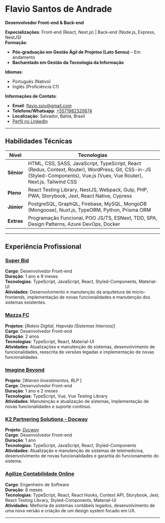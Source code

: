 
# Flavio Santos de Andrade

**Desenvolvedor Front-end & Back-end**

**Especializações**: Front-end (React, Next.js) | Back-end (Node.js, Express, NestJS)  
**Formação**:

- **Pós-graduação em Gestão Ágil de Projetos (Lato Sensu)** – Em andamento
- **Bacharelado em Gestão da Tecnologia da Informação**

**Idiomas**:

- Português (Nativo)
- Inglês (Proficiência C1)

**Informações de Contato**:

- **Email**: flavio.ssiv@gmail.com
- **Telefone/Whatsapp**: [+5571982320674](https://api.whatsapp.com/send?1=pt_BR&phone=5571982320674)
- **Localização**: Salvador, Bahia, Brasil
- [Perfil no LinkedIn](https://www.linkedin.com/in/flavio-andrade-dev/)

---

## Habilidades Técnicas

| **Nível**        | **Tecnologias**                                                                                                                                                          |
| ---------------- | ------------------------------------------------------------------------------------------------------------------------------------------------------------------------ |
| **Sênior**       | HTML, CSS, SASS, JavaScript, TypeScript, React (Redux, Context, Router), WordPress, Git, CSS-in-JS (Styled-Components), Vue.js (Vuex, Vue Router), Next.js, Tailwind CSS |
| **Pleno**        | React Testing Library, NestJS, Webpack, Gulp, PHP, PWA, Storybook, Jest, React Native, Cypress                                                                           |
| **Júnior**       | PostgreSQL, GraphQL, Firebase, MySQL, MongoDB (Mongoose), Nuxt.js, TypeORM, Python, Prisma ORM                                                                           |
| **Extras**       | Programação Funcional, POO JS/TS, ESNext, TDD, SPA, Design Patterns, Azure DevOps, Docker                                                                                |

---

## Experiência Profissional

### [Super Bid](https://www.superbid.net/)

**Cargo**: Desenvolvedor Front-end  
**Duração**: 1 ano e 9 meses  
**Tecnologias**: TypeScript, JavaScript, React, Styled-Components, Material-UI  
**Atividades**: Desenvolvimento e manutenção da arquitetura de micro-frontends, implementação de novas funcionalidades e manutenção dos sistemas existentes.

### [Mazza FC](https://mazzafc.tech/)

**Projetos**: [_Rateio Digital, Hapvida (Sistemas Internos)_]  
**Cargo**: Desenvolvedor Front-end  
**Duração**: 2 anos  
**Tecnologias**: TypeScript, React, Material-UI  
**Atividades**: Atualizações e manutenção de sistemas, desenvolvimento de funcionalidades, reescrita de versões legadas e implementação de novas funcionalidades.

### [Imagine Beyond](https://www.imaginebeyond.com.br/)

**Projeto**: [_Warren Investimentos, RLP_ ]  
**Cargo**: Desenvolvedor Front-end  
**Duração**: 1 ano e 2 meses  
**Tecnologias**: TypeScript, Vue, Vue Testing Library  
**Atividades**: Manutenção e atualização de sistemas, implementação de novas funcionalidades e suporte contínuo.

### [K2 Partnering Solutions - Docway](https://k2partnering.com/)

**Projeto**: [_Docway_](https://docway.com.br/)  
**Cargo**: Desenvolvedor Front-end  
**Duração**: 1 ano  
**Tecnologias**: TypeScript, JavaScript, React, Styled-Components  
**Atividades**: Atualização e manutenção de sistemas de telemedicina, desenvolvimento de novas funcionalidades e garantia do funcionamento do sistema.

### [Agilize Contabilidade Online](https://www.agilize.com.br/)

**Cargo**: Engenheiro de Software  
**Duração**: 8 meses  
**Tecnologias**: TypeScript, React, React Hooks, Context API, Storybook, Jest, React Testing Library, Styled-Components, Material-UI  
**Atividades**: Melhoria de sistemas contábeis legados, desenvolvimento de uma nova versão e criação de um design system focado em UX.

---
